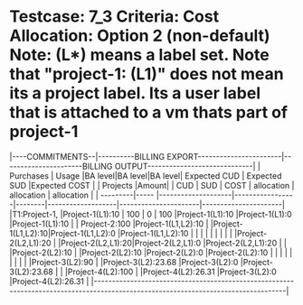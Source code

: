 Testcase: 7_3
Criteria: Cost Allocation: Option 2 (non-default)
Note: (L*) means a label set. Note that "project-1: (L1)" does not mean its a project label. 
Its a user label that is attached to a vm thats part of project-1
========


|----COMMITMENTS--|----------BILLING EXPORT-----------------------|----------------------BILLING OUTPUT-----------------------------|
|     Purchases   |     Usage          |BA level|BA level|BA level| Expected CUD      |  Expected SUD        |Expected COST         |
| Projects |Amount|                    |  CUD   |  SUD   | COST   |  allocation       |   allocation         | allocation           |
| ---------|----- |--------------------|-----------------|--------|-------------------|----------------------|----------------------|
|T1:Project-1,    |Project-1(L1):10    |   100  |  0    |  100    |Project-1(L1):10   |Project-1(L1):0       |Project-1(L1):10      |
|   Project-2:100 |Project-1(L1,L2):10 |                          |Project-1(L1,L2):10|Project-1(L1,L2):0    |Project-1(L1,L2):10   |
|                 |                    |                          |                   |                      |                      |
|                 |Project-2(L2,L1):20 |                          |Project-2(L2,L1):20|Project-2(L2,L1):0    |Project-2(L2,L1):20   |
|                 |Project-2(L2):10    |                          |Project-2(L2):10   |Project-2(L2):0       |Project-2(L2):10      |
|                 |                    |                          |                   |                      |                      |
|                 |Project-3(L2):90    |                          |Project-3(L2):23.68  |Project-3(L2):0      |Project-3(L2):23.68  |
|                 |Project-4(L2):100   |                          |Project-4(L2):26.31  |Project-3(L2):0      |Project-4(L2):26.31  |
|-----------------------------------------------------------------------------------------------------------------------------------|

